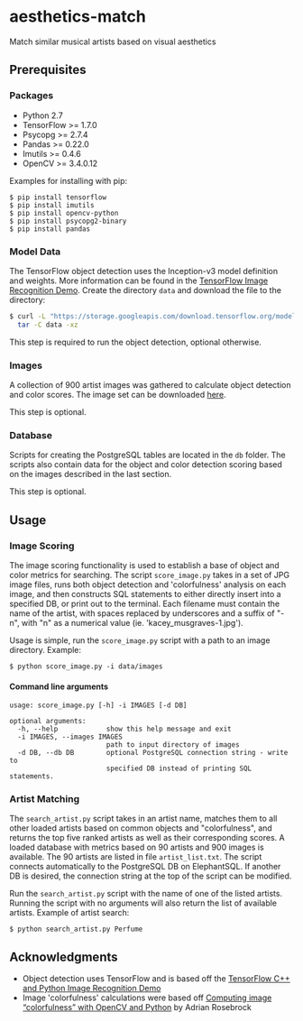  # aesthetics-match
Match similar musical artists based on visual aesthetics

## Prerequisites
### Packages
* Python 2.7
* TensorFlow >= 1.7.0
* Psycopg >= 2.7.4
* Pandas >= 0.22.0
* Imutils >= 0.4.6
* OpenCV >= 3.4.0.12

Examples for installing with pip:
```
$ pip install tensorflow
$ pip install imutils
$ pip install opencv-python
$ pip install psycopg2-binary
$ pip install pandas
```
### Model Data
The TensorFlow object detection uses the Inception-v3 model definition and weights. More information can be found in the [TensorFlow Image Recognition Demo](https://github.com/tensorflow/tensorflow/tree/master/tensorflow/examples/label_image). Create the directory `data` and download the file to the directory:
```bash
$ curl -L "https://storage.googleapis.com/download.tensorflow.org/models/inception_v3_2016_08_28_frozen.pb.tar.gz" |
  tar -C data -xz
```
This step is required to run the object detection, optional otherwise.
### Images
A collection of 900 artist images was gathered to calculate object detection and color scores. The image set can be downloaded [here](https://www.dropbox.com/s/nkm9oosdaet3hsd/images.zip?dl=0).

This step is optional.

### Database
Scripts for creating the PostgreSQL tables are located in the `db` folder. The scripts also contain data for the object and color detection scoring based on the images described in the last section.

This step is optional.

## Usage
### Image Scoring
The image scoring functionality is used to establish a base of object and color metrics for searching. The script `score_image.py` takes in a set of JPG image files, runs both object detection and 'colorfulness' analysis on each image, and then constructs SQL statements to either directly insert into a specified DB, or print out to the terminal. Each filename must contain the name of the artist, with spaces replaced by underscores and a suffix of "-n", with "n" as a numerical value (ie. 'kacey_musgraves-1.jpg').

Usage is simple, run the `score_image.py` script with a path to an image directory. Example:
```
$ python score_image.py -i data/images
```
#### Command line arguments
```
usage: score_image.py [-h] -i IMAGES [-d DB]

optional arguments:
  -h, --help            show this help message and exit
  -i IMAGES, --images IMAGES
                        path to input directory of images
  -d DB, --db DB        optional PostgreSQL connection string - write to
                        specified DB instead of printing SQL statements.
```
### Artist Matching
The `search_artist.py` script takes in an artist name, matches them to all other loaded artists based on common objects and "colorfulness", and returns the top five ranked artists as well as their corresponding scores. A loaded database with metrics based on 90 artists and 900 images is available. The 90 artists are listed in file `artist_list.txt`. The script connects automatically to the PostgreSQL DB on ElephantSQL. If another DB is desired, the connection string at the top of the script can be modified.

Run the `search_artist.py` script with the name of one of the listed artists. Running the script with no arguments will also return the list of available artists. Example of artist search:
```
$ python search_artist.py Perfume
```
## Acknowledgments
* Object detection uses TensorFlow and is based off the [TensorFlow C++ and Python Image Recognition Demo](https://github.com/tensorflow/tensorflow/tree/master/tensorflow/examples/label_image)
* Image 'colorfulness' calculations were based off [Computing image “colorfulness” with OpenCV and Python](https://www.pyimagesearch.com/2017/06/05/computing-image-colorfulness-with-opencv-and-python/) by Adrian Rosebrock
